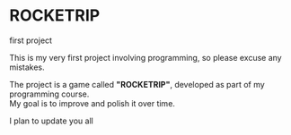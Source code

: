 # ROCKETRIP
first project

This is my very first project involving programming, so please excuse any mistakes.  

The project is a game called **"ROCKETRIP"**, developed as part of my programming course.  
My goal is to improve and polish it over time.  

I plan to update you all

